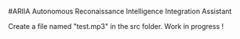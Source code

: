 #ARIIA
Autonomous Reconaissance Intelligence Integration Assistant

Create a file named "test.mp3" in the src folder. Work in progress !